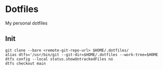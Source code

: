 # Dotfiles

My personal dotfiles


## Init

```
git clone --bare <remote-git-repo-url> $HOME/.dotfiles/
alias dtfs='/usr/bin/git --git-dir=$HOME/.dotfiles --work-tree=$HOME
dtfs config --local status.showUntrackedFiles no
dtfs checkout main
```
